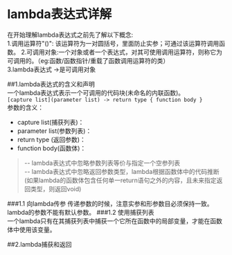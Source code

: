 # lambda表达式详解

在开始理解lambda表达式之前先了解以下概念:    
1.调用运算符"()": 该运算符为一对圆括号，里面防止实参；可通过该运算符调用函数。
2.可调用对象:一个对象或者一个表达式，对其可使用调用运算符，则称它为可调用的。（eg:函数/函数指针/重载了函数调用运算符的类）   
3.lambda表达式 ->是可调用对象

##1.lambda表达式的含义和声明     
一个lambda表达式表示一个可调用的代码块(未命名的内联函数)。   
`[capture list](parameter list) -> return type { function body }`   
参数的含义：  
+ capture list(捕获列表)：
+ parameter list(参数列表)：
+ return type (返回参数)：
+ function body(函数体)：

> -- lambda表达式中忽略参数列表等价与指定一个空参列表    
> -- lambda表达式中忽略返回参数类型，lambda根据函数体中的代码推断(如果lambda的函数体包含任何单一return语句之外的内容，且未来指定返回类型，则返回void)        

###1.1 向lambda传参
传递参数的时候，注意实参和形参数目必须保持一致。lambda的参数不能有默认参数。
###1.2 使用捕获列表   
一个lambda只有在其捕获列表中捕获一个它所在函数中的局部变量，才能在函数体中使用该变量。


##2.lambda捕获和返回
